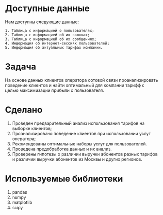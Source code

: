 # Доступные данные 

Нам доступны следующие данные: 
    
    1. Таблица с информацией о пользователях;
    2. Таблица с информацией об их звонках;
    3. Таблица с информацией об их сообщениях;
    4. Информация об интернет-сессиях пользователей;
    5. Информация об актуальных тарифах компании. 

# Задача

На основе данных клиентов оператора сотовой связи проанализировать поведение клиентов и найти оптимальный для компании тарифф с целью максимизации прибыли с пользователя. 

# Сделано 

1. Проведен предварительный анализ использования тарифов на выборке клиентов;
2. Проанализировано поведение клиентов при использовании услуг оператора;
3. Рекомендованы оптимальные наборы услуг для пользователей. 
4. Проведена предобработка данных и их анализ. 
5. Проверены гипотезы о различии выручки абонентов разных тарифов и различии выручки абонентов из Москвы и других регионов.

# Используемые библиотеки 

1. pandas 
2. numpy
3. matplotlib
4. scipy
